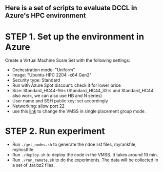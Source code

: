 ## Here is a set of scripts to evaluate DCCL in Azure's HPC environment

# STEP 1. Set up the environment in Azure
Create a Virtual Machine Scale Set with the following settings:
- Orchestration mode: "Uniform"
- Image: "Ubuntu-HPC 2204 -x64 Gen2"
- Security type: Standard
- Run with Azure Spot discount: check it for lower price
- Size: Standard_HC44-16rs (Standard_HC44_32rs and Standard_HC44 also work, we can also use HB and N series)
- User name and SSH public key: set accordingly
- Networking: allow port 22
- use this [link](https://learn.microsoft.com/en-us/rest/api/compute/virtual-machine-scale-sets/convert-to-single-placement-group?tabs=HTTP) to change the VMSS in single placement group mode.

# STEP 2. Run experiment
- Run `./get_nodes.sh` to generate the ndoe list files, myrankfile, myhostfile.
- Run `./deploy.sh` to deploy the code in the VMSS. It takes around 10 min.
- Run `./run_remote.sh` to do the experiments. The data will be collected in a set of .tar.bz2 files.
